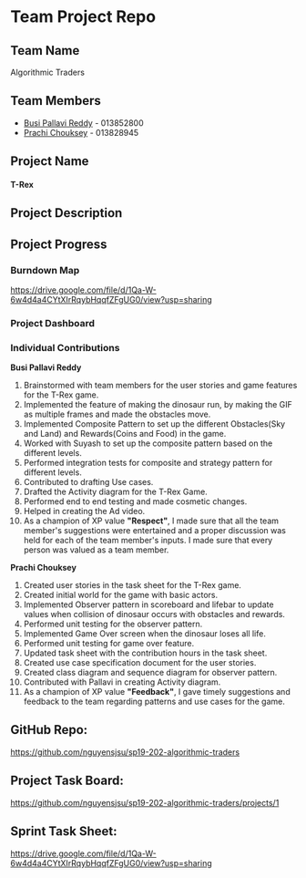 
# Team Project Repo 

## Team Name

Algorithmic Traders

## Team Members

* [Busi Pallavi Reddy](https://github.com/busipallavi-reddy) - 013852800
* [Prachi Chouksey](https://github.com/prachichouksey) - 013828945


## Project Name

#### T-Rex

## Project Description



## Project Progress

### Burndown Map
https://drive.google.com/file/d/1Qa-W-6w4d4a4CYtXIrRqybHqqfZFgUG0/view?usp=sharing

### Project Dashboard

### Individual Contributions

**Busi Pallavi Reddy** 

1. Brainstormed with team members for the user stories and game features for the T-Rex game.
2. Implemented the feature of making the dinosaur run, by making the GIF as multiple frames and made the obstacles move. 
3. Implemented Composite Pattern to set up the different Obstacles(Sky and Land) and Rewards(Coins and Food) in the game.
4. Worked with Suyash to set up the composite pattern based on the different levels.
5. Performed integration tests for composite and strategy pattern for different levels.
6. Contributed to drafting Use cases.
7. Drafted the Activity diagram for the T-Rex Game.
8. Performed end to end testing and made cosmetic changes.
9. Helped in creating the Ad video.
10. As a champion of XP value **"Respect"**, I made sure that all the team member's suggestions were entertained and a proper discussion was held for each of the team member's inputs. I made sure that every person was valued as a team member.

**Prachi Chouksey** 

1. Created user stories in the task sheet for the T-Rex game.
2. Created initial world for the game with basic actors.
3. Implemented Observer pattern in scoreboard and lifebar to update values when collision of dinosaur occurs with obstacles and rewards.
4. Performed unit testing for the observer pattern.
5. Implemented Game Over screen when the dinosaur loses all life.
6. Performed unit testing for game over feature.
7. Updated task sheet with the contribution hours in the task sheet.
8. Created use case specification document for the user stories.
9. Created class diagram and sequence diagram for observer pattern.
10. Contributed with Pallavi in creating Activity diagram.
11. As a champion of XP value **"Feedback"**, I gave timely suggestions and feedback to the team regarding patterns and use cases for the game.

## GitHub Repo:
https://github.com/nguyensjsu/sp19-202-algorithmic-traders

## Project Task Board:
https://github.com/nguyensjsu/sp19-202-algorithmic-traders/projects/1

## Sprint Task Sheet:
https://drive.google.com/file/d/1Qa-W-6w4d4a4CYtXIrRqybHqqfZFgUG0/view?usp=sharing

